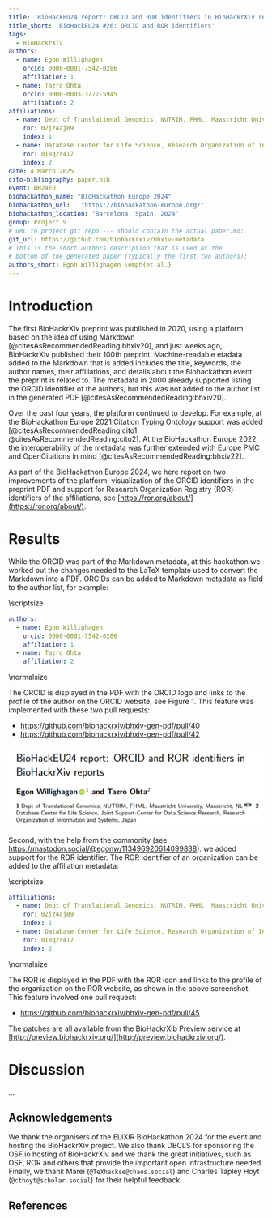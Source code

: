 ```yaml
---
title: 'BioHackEU24 report: ORCID and ROR identifiers in BioHackrXiv reports'
title_short: 'BioHackEU24 #26: ORCID and ROR identifiers'
tags:
  - BioHackrXiv
authors:
  - name: Egon Willighagen
    orcid: 0000-0001-7542-0286
    affiliation: 1
  - name: Tazro Ohta
    orcid: 0000-0003-3777-5945
    affiliation: 2
affiliations:
  - name: Dept of Translational Genomics, NUTRIM, FHML, Maastricht University, Maastricht, NL
    ror: 02jz4aj89
    index: 1
  - name: Database Center for Life Science, Research Organization of Information and Systems, Japan
    ror: 018q2r417
    index: 2
date: 4 March 2025
cito-bibliography: paper.bib
event: BH24EU
biohackathon_name: "BioHackathon Europe 2024"
biohackathon_url:   "https://biohackathon-europe.org/"
biohackathon_location: "Barcelona, Spain, 2024"
group: Project 9
# URL to project git repo --- should contain the actual paper.md:
git_url: https://github.com/biohackrxiv/bhxiv-metadata
# This is the short authors description that is used at the
# bottom of the generated paper (typically the first two authors):
authors_short: Egon Willighagen \emph{et al.}
---
```



# Introduction

The first BioHackrXiv preprint was published in 2020, using a platform based on the idea
of using Markdown [@citesAsRecommendedReading:bhxiv20], and just weeks ago, BioHackrXiv
published their 100th preprint. Machine-readable etadata added to the Markdown that is
added includes the title, keywords, the author names, their affiliations, and
details about the Biohackathon event the preprint is related to. 
The metadata in 2000 already supported listing the ORCID identifier of the authors,
but this was not added to the author list in the generated PDF [@citesAsRecommendedReading:bhxiv20].

Over the past four years, the platform continued to develop. For example,
at the BioHackathon Europe 2021 Citation Typing Ontology support was added
[@citesAsRecommendedReading:cito1; @citesAsRecommendedReading:cito2]. At the
BioHackathon Europe 2022 the interoperability of the metadata was further
extended with Europe PMC and OpenCitations in mind [@citesAsRecommendedReading:bhxiv22].

As part of the BioHackathon Europe 2024, we here report on two improvements of the
platform: visualization of the ORCID identifiers in the preprint PDF and support
for Research Organization Registry (ROR) identifiers of the affiliations, see
[https://ror.org/about/](https://ror.org/about/).

# Results

While the ORCID was part of the Markdown metadata, at this hackathon we worked
out the changes needed to the LaTeX template used to convert the Markdown into
a PDF. ORCIDs can be added to Markdown metadata as field to the author list,
for example:

\scriptsize

```yaml
authors:
  - name: Egon Willighagen
    orcid: 0000-0001-7542-0286
    affiliation: 1
  - name: Tazro Ohta
    affiliation: 2
```

\normalsize

The ORCID is displayed in the PDF with the ORCID logo and links to the profile
of the author on the ORCID website, see Figure 1. This feature was implemented
with these two pull requests:

* https://github.com/biohackrxiv/bhxiv-gen-pdf/pull/40
* https://github.com/biohackrxiv/bhxiv-gen-pdf/pull/42

![Screenshot of the PDF output by the BioHackrXib Preview service.](./orcid_and_ror.png)

Second, with the help from the commonity (see https://mastodon.social/@egonw/113496920614099838).
we added support for the ROR identifier. The ROR identifier of an organization
can be added to the affiliation metadata:

\scriptsize

```yaml
affiliations:
  - name: Dept of Translational Genomics, NUTRIM, FHML, Maastricht University, Maastricht, NL
    ror: 02jz4aj89
    index: 1
  - name: Database Center for Life Science, Research Organization of Information and Systems, Japan
    ror: 018q2r417
    index: 2
```

\normalsize

The ROR is displayed in the PDF with the ROR icon and links to the profile
of the organization on the ROR website, as shown in the above screenshot.
This feature involved one pull request:

* https://github.com/biohackrxiv/bhxiv-gen-pdf/pull/45

The patches are all available from the BioHackrXib Preview service at
[http://preview.biohackrxiv.org/](http://preview.biohackrxiv.org/).

# Discussion

...

## Acknowledgements

We thank the organisers of the ELIXIR BioHackathon 2024 for the event and hosting the BioHackrXiv project.
We also thank DBCLS for sponsoring the OSF.io hosting of BioHackrXiv and we thank
the great initiatives, such as OSF, ROR and others that provide the important
open infrastructure needed. Finally, we thank Marei (`@TeXhackse@chaos.social`) and
Charles Tapley Hoyt (`@cthoyt@scholar.social`) for their helpful feedback.

## References

